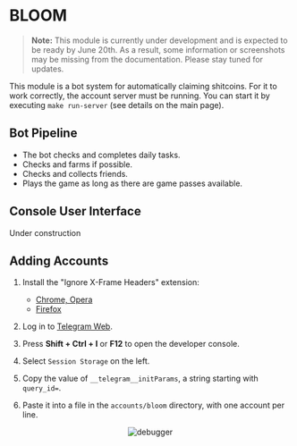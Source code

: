 # BLOOM

> **Note:** This module is currently under development and is expected to be ready by June 20th. As a result, some information or screenshots may be missing from the documentation. Please stay tuned for updates.


This module is a bot system for automatically claiming shitcoins.
For it to work correctly, the account server must be running.
You can start it by executing `make run-server` (see details on the main page).

## Bot Pipeline
- The bot checks and completes daily tasks.
- Checks and farms if possible.
- Checks and collects friends.
- Plays the game as long as there are game passes available.

## Console User Interface
Under construction

## Adding Accounts

1. Install the "Ignore X-Frame Headers" extension:
   - [Chrome, Opera](https://chrome.google.com/webstore/detail/gleekbfjekiniecknbkamfmkohkpodhe)
   - [Firefox](https://addons.mozilla.org/firefox/addon/ignore-x-frame-options-header/)

2. Log in to [Telegram Web](https://web.telegram.org/).
3. Press **Shift + Ctrl + I** or **F12** to open the developer console.
4. Select `Session Storage` on the left.
5. Copy the value of `__telegram__initParams`, a string starting with `query_id=`.
6. Paste it into a file in the `accounts/bloom` directory, with one account per line.

<p align="center">
  <img src="https://github.com/9ft6/hamster_farm/raw/media/pics/bloom_debugger.png" alt="debugger">
</p>
